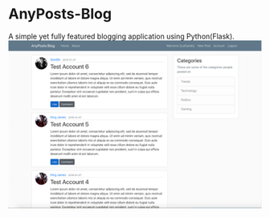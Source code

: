 # AnyPosts-Blog
A simple yet fully featured blogging application using Python(Flask).
![Preview](wip.png)

